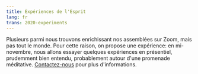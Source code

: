 ```yaml
---
title: Expériences de l'Esprit
lang: fr
trans: 2020-experiments
---
```

Plusieurs parmi nous trouvons enrichissant nos assemblées sur Zoom, mais pas tout le monde. Pour cette raison, on propose une expérience: en mi-novembre, nous allons essayer quelques expériences en présentiel, prudemment bien entendu, probablement autour d'une promenade méditative. [Contactez-nous](/contact-fr) pour plus d'informations.
